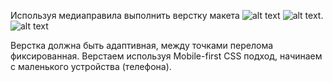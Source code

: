 Используя медиаправила выполнить верстку макета ![alt text](https://github.com/Manuilenkoart/readme/raw/master/FE-cource/html-css/img/homework-08-mobile.png)
![alt text](https://github.com/Manuilenkoart/readme/raw/master/FE-cource/html-css/img/homework-08-tablet.png).
![alt text](https://github.com/Manuilenkoart/readme/raw/master/FE-cource/html-css/img/homework-08-desktop.png)

Верстка должна быть адаптивная, между точками перелома фиксированная.
Верстаем используя Mobile-first CSS подход, начинаем с маленького устройства (телефона).
